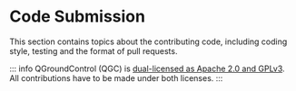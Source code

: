 # Code Submission

This section contains topics about the contributing code, including coding style, testing and the format of pull requests.

::: info
QGroundControl (QGC) is [dual-licensed as Apache 2.0 and GPLv3](../contribute/licences.md). All contributions have to be made under both licenses.
:::
